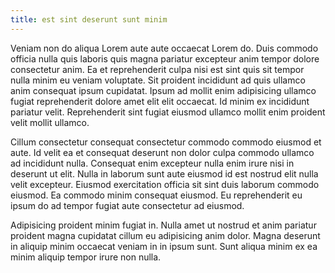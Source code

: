 ```yaml
---
title: est sint deserunt sunt minim
---
```


Veniam non do aliqua Lorem aute aute occaecat Lorem do. Duis commodo officia nulla quis laboris quis magna pariatur excepteur anim tempor dolore consectetur anim. Ea et reprehenderit culpa nisi est sint quis sit tempor nulla minim eu veniam voluptate. Sit proident incididunt ad quis ullamco anim consequat ipsum cupidatat. Ipsum ad mollit enim adipisicing ullamco fugiat reprehenderit dolore amet elit elit occaecat. Id minim ex incididunt pariatur velit. Reprehenderit sint fugiat eiusmod ullamco mollit enim proident velit mollit ullamco.

Cillum consectetur consequat consectetur commodo commodo eiusmod et aute. Id velit ea et consequat deserunt non dolor culpa commodo ullamco ad incididunt nulla. Consequat enim excepteur nulla enim irure nisi in deserunt ut elit. Nulla in laborum sunt aute eiusmod id est nostrud elit nulla velit excepteur. Eiusmod exercitation officia sit sint duis laborum commodo eiusmod. Ea commodo minim consequat eiusmod. Eu reprehenderit eu ipsum do ad tempor fugiat aute consectetur ad eiusmod.

Adipisicing proident minim fugiat in. Nulla amet ut nostrud et anim pariatur proident magna cupidatat cillum eu adipisicing anim dolor. Magna deserunt in aliquip minim occaecat veniam in in ipsum sunt. Sunt aliqua minim ex ea minim aliquip tempor irure non nulla.